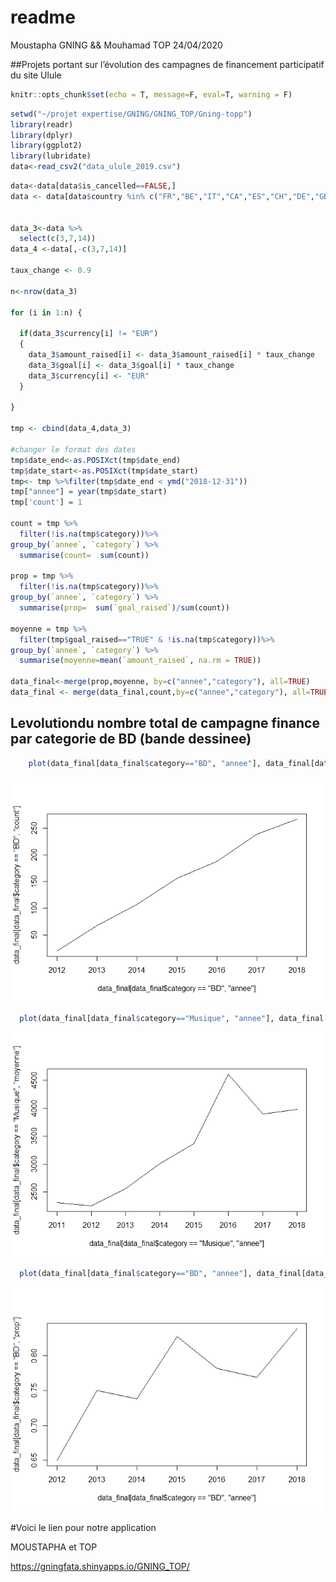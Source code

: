 readme
================
Moustapha GNING && Mouhamad TOP
24/04/2020

\#\#Projets portant sur l’évolution des campagnes de financement
participatif du site Ulule

``` r
knitr::opts_chunk$set(echo = T, message=F, eval=T, warning = F)
```

``` r
setwd("~/projet expertise/GNING/GNING_TOP/Gning-topp")
library(readr)
library(dplyr)
library(ggplot2)
library(lubridate)
data<-read_csv2("data_ulule_2019.csv")
```

``` r
data<-data[data$is_cancelled==FALSE,]
data <- data[data$country %in% c("FR","BE","IT","CA","ES","CH","DE","GB"),]


data_3<-data %>% 
  select(c(3,7,14))
data_4 <-data[,-c(3,7,14)]

taux_change <- 0.9

n<-nrow(data_3)

for (i in 1:n) {

  if(data_3$currency[i] != "EUR")
  {
    data_3$amount_raised[i] <- data_3$amount_raised[i] * taux_change
    data_3$goal[i] <- data_3$goal[i] * taux_change
    data_3$currency[i] <- "EUR"
  }
  
}

tmp <- cbind(data_4,data_3)

#changer le format des dates
tmp$date_end<-as.POSIXct(tmp$date_end)
tmp$date_start<-as.POSIXct(tmp$date_start)
tmp<- tmp %>%filter(tmp$date_end < ymd("2018-12-31"))
tmp["annee"] = year(tmp$date_start)
tmp['count'] = 1 

count = tmp %>% 
  filter(!is.na(tmp$category))%>% 
group_by(`annee`, `category`) %>% 
  summarise(count=  sum(count))

prop = tmp %>% 
  filter(!is.na(tmp$category))%>% 
group_by(`annee`, `category`) %>% 
  summarise(prop=  sum(`goal_raised`)/sum(count))

moyenne = tmp %>% 
  filter(tmp$goal_raised=="TRUE" & !is.na(tmp$category))%>% 
group_by(`annee`, `category`) %>% 
  summarise(moyenne=mean(`amount_raised`, na.rm = TRUE))

data_final<-merge(prop,moyenne, by=c("annee","category"), all=TRUE)
data_final <- merge(data_final,count,by=c("annee","category"), all=TRUE)
```

## Levolutiondu nombre total de campagne finance par categorie de BD (bande dessinee)

``` r
    plot(data_final[data_final$category=="BD", "annee"], data_final[data_final$category=="BD", "count"],type = "l")
```

![](README_files/figure-gfm/unnamed-chunk-4-1.png)<!-- -->

``` r
  plot(data_final[data_final$category=="Musique", "annee"], data_final[data_final$category=="Musique", "moyenne"],type = "l")
```

![](README_files/figure-gfm/unnamed-chunk-5-1.png)<!-- -->

``` r
  plot(data_final[data_final$category=="BD", "annee"], data_final[data_final$category=="BD", "prop"],type = "l")
```

![](README_files/figure-gfm/unnamed-chunk-6-1.png)<!-- -->

\#Voici le lien pour notre application

MOUSTAPHA et TOP

<https://gningfata.shinyapps.io/GNING_TOP/>
